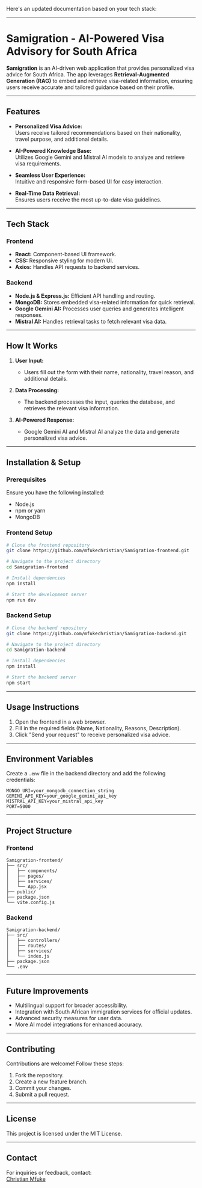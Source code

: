 Here's an updated documentation based on your tech stack:

---

# **Samigration - AI-Powered Visa Advisory for South Africa**

**Samigration** is an AI-driven web application that provides personalized visa advice for South Africa. The app leverages **Retrieval-Augmented Generation (RAG)** to embed and retrieve visa-related information, ensuring users receive accurate and tailored guidance based on their profile.

---

## **Features**

- **Personalized Visa Advice:**  
  Users receive tailored recommendations based on their nationality, travel purpose, and additional details.

- **AI-Powered Knowledge Base:**  
  Utilizes Google Gemini and Mistral AI models to analyze and retrieve visa requirements.

- **Seamless User Experience:**  
  Intuitive and responsive form-based UI for easy interaction.

- **Real-Time Data Retrieval:**  
  Ensures users receive the most up-to-date visa guidelines.

---

## **Tech Stack**

### **Frontend**

- **React:** Component-based UI framework.
- **CSS:** Responsive styling for modern UI.
- **Axios:** Handles API requests to backend services.

### **Backend**

- **Node.js & Express.js:** Efficient API handling and routing.
- **MongoDB:** Stores embedded visa-related information for quick retrieval.
- **Google Gemini AI:** Processes user queries and generates intelligent responses.
- **Mistral AI:** Handles retrieval tasks to fetch relevant visa data.

---

## **How It Works**

1. **User Input:**

   - Users fill out the form with their name, nationality, travel reason, and additional details.

2. **Data Processing:**

   - The backend processes the input, queries the database, and retrieves the relevant visa information.

3. **AI-Powered Response:**
   - Google Gemini AI and Mistral AI analyze the data and generate personalized visa advice.

---

## **Installation & Setup**

### **Prerequisites**

Ensure you have the following installed:

- Node.js
- npm or yarn
- MongoDB

### **Frontend Setup**

```bash
# Clone the frontend repository
git clone https://github.com/mfukechristian/Samigration-frontend.git

# Navigate to the project directory
cd Samigration-frontend

# Install dependencies
npm install

# Start the development server
npm run dev
```

### **Backend Setup**

```bash
# Clone the backend repository
git clone https://github.com/mfukechristian/Samigration-backend.git

# Navigate to the project directory
cd Samigration-backend

# Install dependencies
npm install

# Start the backend server
npm start
```

---

## **Usage Instructions**

1. Open the frontend in a web browser.
2. Fill in the required fields (Name, Nationality, Reasons, Description).
3. Click "Send your request" to receive personalized visa advice.

---

## **Environment Variables**

Create a `.env` file in the backend directory and add the following credentials:

```env
MONGO_URI=your_mongodb_connection_string
GEMINI_API_KEY=your_google_gemini_api_key
MISTRAL_API_KEY=your_mistral_api_key
PORT=5000
```

---

## **Project Structure**

### **Frontend**

```
Samigration-frontend/
├── src/
│   ├── components/
│   ├── pages/
│   ├── services/
│   └── App.jsx
├── public/
├── package.json
└── vite.config.js
```

### **Backend**

```
Samigration-backend/
├── src/
│   ├── controllers/
│   ├── routes/
│   ├── services/
│   └── index.js
├── package.json
└── .env
```

---

## **Future Improvements**

- Multilingual support for broader accessibility.
- Integration with South African immigration services for official updates.
- Advanced security measures for user data.
- More AI model integrations for enhanced accuracy.

---

## **Contributing**

Contributions are welcome! Follow these steps:

1. Fork the repository.
2. Create a new feature branch.
3. Commit your changes.
4. Submit a pull request.

---

## **License**

This project is licensed under the MIT License.

---

## **Contact**

For inquiries or feedback, contact:  
[Christian Mfuke](https://github.com/mfukechristian)
